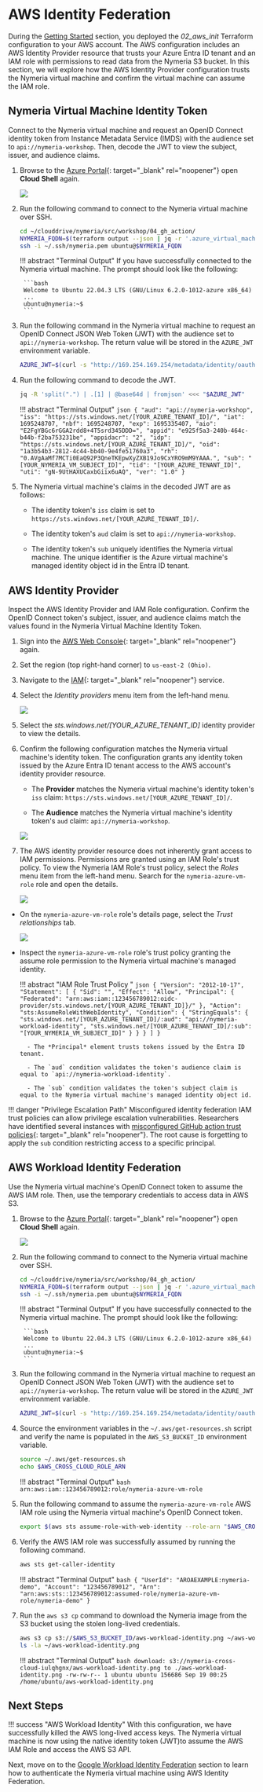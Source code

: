 # AWS Identity Federation

During the [Getting Started](./getting_started.md) section, you deployed the *02_aws_init* Terraform configuration to your AWS account. The AWS configuration includes an AWS Identity Provider resource that trusts your Azure Entra ID tenant and an IAM role with permissions to read data from the Nymeria S3 bucket. In this section, we will explore how the AWS Identity Provider configuration trusts the Nymeria virtual machine and confirm the virtual machine can assume the IAM role.

## Nymeria Virtual Machine Identity Token

Connect to the Nymeria virtual machine and request an OpenID Connect identity token from Instance Metadata Service (IMDS) with the audience set to `api://nymeria-workshop`. Then, decode the JWT to view the subject, issuer, and audience claims.

1. Browse to the [Azure Portal](https://portal.azure.com/){: target="_blank" rel="noopener"} open **Cloud Shell** again.

    ![](./img/az-portal.png)

1. Run the following command to connect to the Nymeria virtual machine over SSH.

    ```bash
    cd ~/clouddrive/nymeria/src/workshop/04_gh_action/
    NYMERIA_FQDN=$(terraform output --json | jq -r '.azure_virtual_machine_fqdn.value')
    ssh -i ~/.ssh/nymeria.pem ubuntu@$NYMERIA_FQDN
    ```

    !!! abstract "Terminal Output"
        If you have successfully connected to the Nymeria virtual machine. The prompt should look like the following:

        ```bash
        Welcome to Ubuntu 22.04.3 LTS (GNU/Linux 6.2.0-1012-azure x86_64)
        ...
        ubuntu@nymeria:~$
        ```

1. Run the following command in the Nymeria virtual machine to request an OpenID Connect JSON Web Token (JWT) with the audience set to `api://nymeria-workshop`. The return value will be stored in the `AZURE_JWT` environment variable.

    ```bash
    AZURE_JWT=$(curl -s "http://169.254.169.254/metadata/identity/oauth2/token?api-version=2018-02-01&resource=api://nymeria-workshop" -H "Metadata: true" | jq -r '.access_token')
    ```

1. Run the following command to decode the JWT.

    ```bash
    jq -R 'split(".") | .[1] | @base64d | fromjson' <<< "$AZURE_JWT"
    ```

    !!! abstract "Terminal Output"
        ```json
        {
          "aud": "api://nymeria-workshop",
          "iss": "https://sts.windows.net/[YOUR_AZURE_TENANT_ID]/",
          "iat": 1695248707,
          "nbf": 1695248707,
          "exp": 1695335407,
          "aio": "E2FgYBGc6rGGA2rdd8+4T5srd345DDD=",
          "appid": "e925f5a3-240b-464c-b44b-f2ba753231be",
          "appidacr": "2",
          "idp": "https://sts.windows.net/[YOUR_AZURE_TENANT_ID]/",
          "oid": "1a3b54b3-2812-4c44-bb40-9e4fe51760a3",
          "rh": "0.AVgAaMf7MCTi0EaQ92P3QneTKEpwXyZXB19Jo9CxYRO9mM9YAAA.",
          "sub": "[YOUR_NYMERIA_VM_SUBJECT_ID]",
          "tid": "[YOUR_AZURE_TENANT_ID]",
          "uti": "gN-9UtHAXUCaxbGiix6uAQ",
          "ver": "1.0"
        }
        ```

1. The Nymeria virtual machine's claims in the decoded JWT are as follows:

    - The identity token's `iss` claim is set to `https://sts.windows.net/[YOUR_AZURE_TENANT_ID]/`.

    - The identity token's `aud` claim is set to `api://nymeria-workshop`.

    - The identity token's `sub` uniquely identifies the Nymeria virtual machine. The unique identifier is the Azure virtual machine's managed identity object id in the Entra ID tenant.

## AWS Identity Provider

Inspect the AWS Identity Provider and IAM Role configuration. Confirm the OpenID Connect token's subject, issuer, and audience claims match the values found in the Nymeria Virtual Machine Identity Token.

1. Sign into the [AWS Web Console](https://console.aws.amazon.com/){: target="_blank" rel="noopener"} again.

1. Set the region (top right-hand corner) to `us-east-2 (Ohio)`.

1. Navigate to the [IAM](https://console.aws.amazon.com/iam/home?region=us-east-2#/home){: target="_blank" rel="noopener"} service.

1. Select the *Identity providers* menu item from the left-hand menu.

    ![](./img/aws-identity-providers.png)

1. Select the *sts.windows.net/[YOUR_AZURE_TENANT_ID]* identity provider to view the details.

1. Confirm the following configuration matches the Nymeria virtual machine's identity token. The configuration grants any identity token issued by the Azure Entra ID tenant access to the AWS account's identity provider resource.

    - The **Provider** matches the Nymeria virtual machine's identity token's `iss` claim: `https://sts.windows.net/[YOUR_AZURE_TENANT_ID]/`.

    - The **Audience** matches the Nymeria virtual machine's identity token's `aud` claim: `api://nymeria-workshop`.

    ![](./img/aws-windows-idp.png)

1. The AWS identity provider resource does not inherently grant access to IAM permissions. Permissions are granted using an IAM Role's trust policy. To view the Nymeria IAM Role's trust policy, select the *Roles* menu item from the left-hand menu. Search for the `nymeria-azure-vm-role` role and open the details.

    ![](./img/aws-iam-role.png)

- On the `nymeria-azure-vm-role` role's details page, select the *Trust relationships* tab.

    ![](./img/aws-iam-role-trust.png)

- Inspect the `nymeria-azure-vm-role` role's trust policy granting the assume role permission to the Nymeria virtual machine's managed identity.

    !!! abstract "IAM Role Trust Policy "
        ```json
        {
          "Version": "2012-10-17",
          "Statement": [
            {
              "Sid": "",
              "Effect": "Allow",
              "Principal": {
                "Federated": "arn:aws:iam::123456789012:oidc-provider/sts.windows.net/[YOUR_AZURE_TENANT_ID]}/"
              },
              "Action": "sts:AssumeRoleWithWebIdentity",
              "Condition": {
                "StringEquals": {
                    "sts.windows.net/[YOUR_AZURE_TENANT_ID]/:aud": "api://nymeria-workload-identity",
                    "sts.windows.net/[YOUR_AZURE_TENANT_ID]/:sub": "[YOUR_NYMERIA_VM_SUBJECT_ID]"
                }
              }
            }
          ]
        }
        ```

        - The *Principal* element trusts tokens issued by the Entra ID tenant.
        
        - The `aud` condition validates the token's audience claim is equal to `api://nymeria-workload-identity`.
        
        - The `sub` condition validates the token's subject claim is equal to the Nymeria virtual machine's managed identity object id.

!!! danger "Privilege Escalation Path"
    Misconfigured identity federation IAM trust policies can allow privilege escalation vulnerabilities. Researchers have identified several instances with [misconfigured GitHub action trust policies](https://www.wiz.io/blog/a-security-community-success-story-of-mitigating-a-misconfiguration){: target="_blank" rel="noopener"}. The root cause is forgetting to apply the `sub` condition restricting access to a specific principal.

## AWS Workload Identity Federation

Use the Nymeria virtual machine's OpenID Connect token to assume the AWS IAM role. Then, use the temporary credentials to access data in AWS S3.

1. Browse to the [Azure Portal](https://portal.azure.com/){: target="_blank" rel="noopener"} open **Cloud Shell** again.

    ![](./img/az-portal.png)

1. Run the following command to connect to the Nymeria virtual machine over SSH.

    ```bash
    cd ~/clouddrive/nymeria/src/workshop/04_gh_action/
    NYMERIA_FQDN=$(terraform output --json | jq -r '.azure_virtual_machine_fqdn.value')
    ssh -i ~/.ssh/nymeria.pem ubuntu@$NYMERIA_FQDN
    ```

    !!! abstract "Terminal Output"
        If you have successfully connected to the Nymeria virtual machine. The prompt should look like the following:

        ```bash
        Welcome to Ubuntu 22.04.3 LTS (GNU/Linux 6.2.0-1012-azure x86_64)
        ...
        ubuntu@nymeria:~$
        ```

1. Run the following command in the Nymeria virtual machine to request an OpenID Connect JSON Web Token (JWT) with the audience set to `api://nymeria-workshop`. The return value will be stored in the `AZURE_JWT` environment variable.

    ```bash
    AZURE_JWT=$(curl -s "http://169.254.169.254/metadata/identity/oauth2/token?api-version=2018-02-01&resource=api://nymeria-workshop" -H "Metadata: true" | jq -r '.access_token')
    ```

1. Source the environment variables in the `~/.aws/get-resources.sh` script and verify the  name is populated in the `AWS_S3_BUCKET_ID` environment variable.

    ```bash
    source ~/.aws/get-resources.sh 
    echo $AWS_CROSS_CLOUD_ROLE_ARN
    ```

    !!! abstract "Terminal Output"
        ```bash
        arn:aws:iam::123456789012:role/nymeria-azure-vm-role
        ```

1. Run the following command to assume the `nymeria-azure-vm-role` AWS IAM role using the Nymeria virtual machine's OpenID Connect token.

    ```bash
    export $(aws sts assume-role-with-web-identity --role-arn "$AWS_CROSS_CLOUD_ROLE_ARN" --role-session-name "nymeria-demo" --web-identity-token "$AZURE_JWT" --duration-seconds 3600 --output text --query "[['AWS_ACCESS_KEY_ID',Credentials.AccessKeyId],['AWS_SECRET_ACCESS_KEY',Credentials.SecretAccessKey],['AWS_SESSION_TOKEN',Credentials.SessionToken]][*].join(\`=\`,@)")
    ```

1. Verify the AWS IAM role was successfully assumed by running the following command.

    ```bash
    aws sts get-caller-identity
    ```

    !!! abstract "Terminal Output"
        ```bash
        {
          "UserId": "AROAEXAMPLE:nymeria-demo",
          "Account": "123456789012",
          "Arn": "arn:aws:sts::123456789012:assumed-role/nymeria-azure-vm-role/nymeria-demo"
        }
        ```

1. Run the `aws s3 cp` command to download the Nymeria image from the S3 bucket using the stolen long-lived credentials.

    ```bash
    aws s3 cp s3://$AWS_S3_BUCKET_ID/aws-workload-identity.png ~/aws-workload-identity.png
    ls -la ~/aws-workload-identity.png
    ```

    !!! abstract "Terminal Output"
        ```bash
        download: s3://nymeria-cross-cloud-iulqhgnx/aws-workload-identity.png to ./aws-workload-identity.png
        -rw-rw-r-- 1 ubuntu ubuntu 156686 Sep 19 00:25 /home/ubuntu/aws-workload-identity.png
        ```

## Next Steps

!!! success "AWS Workload Identity"
    With this configuration, we have successfully killed the AWS long-lived access keys. The Nymeria virtual machine is now using the native identity token (JWT)to assume the AWS IAM Role and access the AWS S3 API.

Next, move on to the [Google Workload Identity Federation](./gcp.md) section to learn how to authenticate the Nymeria virtual machine using AWS Identity Federation.
